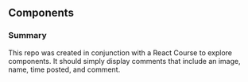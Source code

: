 ## Components

### Summary

This repo was created in conjunction with a React Course to explore components. It should simply display comments that include an image, name, time posted, and comment.

